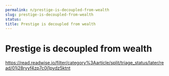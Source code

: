 ```yaml
---
permalink: n/prestige-is-decoupled-from-wealth
slug: prestige-is-decoupled-from-wealth
status: 
title: Prestige is decoupled from wealth
---
```

# Prestige is decoupled from wealth

https://read.readwise.io/filter/category%3Aarticle/split/triage_status/later/read/01j28ryyf4zp7c0j1pydz5ktnt
